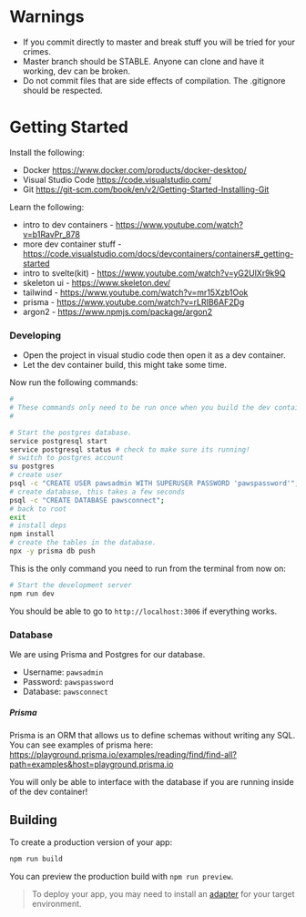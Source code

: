# Warnings

- If you commit directly to master and break stuff you will be tried for your crimes.
- Master branch should be STABLE. Anyone can clone and have it working, dev can be broken.
- Do not commit files that are side effects of compilation. The .gitignore should be respected.

# Getting Started

Install the following:

- Docker https://www.docker.com/products/docker-desktop/
- Visual Studio Code https://code.visualstudio.com/
- Git https://git-scm.com/book/en/v2/Getting-Started-Installing-Git

Learn the following:

- intro to dev containers - https://www.youtube.com/watch?v=b1RavPr_878
- more dev container stuff - https://code.visualstudio.com/docs/devcontainers/containers#_getting-started
- intro to svelte(kit) - https://www.youtube.com/watch?v=yG2UlXr9k9Q
- skeleton ui - https://www.skeleton.dev/
- tailwind - https://www.youtube.com/watch?v=mr15Xzb1Ook
- prisma - https://www.youtube.com/watch?v=rLRIB6AF2Dg
- argon2 - https://www.npmjs.com/package/argon2

### Developing

- Open the project in visual studio code then open it as a dev container.
- Let the dev container build, this might take some time.

Now run the following commands:

```bash
#
# These commands only need to be run once when you build the dev container!!!
#

# Start the postgres database.
service postgresql start
service postgresql status # check to make sure its running!
# switch to postgres account
su postgres
# create user
psql -c "CREATE USER pawsadmin WITH SUPERUSER PASSWORD 'pawspassword'";
# create database, this takes a few seconds
psql -c "CREATE DATABASE pawsconnect";
# back to root
exit
# install deps
npm install
# create the tables in the database.
npx -y prisma db push
```

This is the only command you need to run from the terminal from now on:

```bash
# Start the development server
npm run dev
```

You should be able to go to `http://localhost:3006` if everything works.

### Database

We are using Prisma and Postgres for our database. 

- Username: `pawsadmin`
- Password: `pawspassword`
- Database: `pawsconnect`

##### Prisma

Prisma is an ORM that allows us to define schemas without writing any SQL. You can see examples of prisma here: https://playground.prisma.io/examples/reading/find/find-all?path=examples&host=playground.prisma.io

You will only be able to interface with the database if you are running inside of the dev container!

## Building

To create a production version of your app:

```bash
npm run build
```

You can preview the production build with `npm run preview`.

> To deploy your app, you may need to install an [adapter](https://kit.svelte.dev/docs/adapters) for your target environment.
